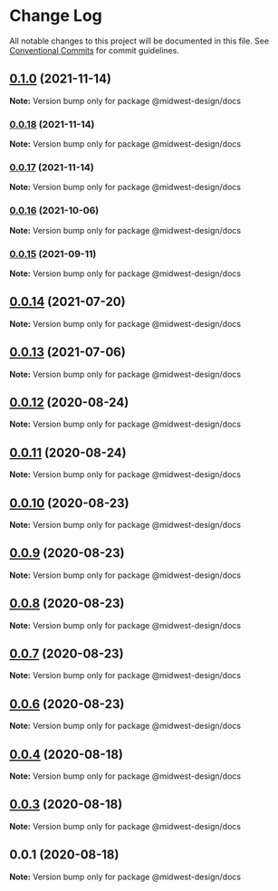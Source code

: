 # Change Log

All notable changes to this project will be documented in this file.
See [Conventional Commits](https://conventionalcommits.org) for commit guidelines.

## [0.1.0](https://github.com/splitinfinities/midwest/compare/v0.0.17...v0.1.0) (2021-11-14)

**Note:** Version bump only for package @midwest-design/docs





### [0.0.18](https://github.com/splitinfinities/midwest/compare/v0.0.17...v0.0.18) (2021-11-14)

**Note:** Version bump only for package @midwest-design/docs





### [0.0.17](https://github.com/splitinfinities/midwest/compare/v0.0.15...v0.0.17) (2021-11-14)

**Note:** Version bump only for package @midwest-design/docs





### [0.0.16](https://github.com/splitinfinities/Midwest/compare/v0.0.15...v0.0.16) (2021-10-06)

**Note:** Version bump only for package @midwest-design/docs





### [0.0.15](https://github.com/splitinfinities/Midwest/compare/v0.0.14...v0.0.15) (2021-09-11)

**Note:** Version bump only for package @midwest-design/docs





## [0.0.14](https://github.com/splitinfinities/Midwest/compare/v0.0.13...v0.0.14) (2021-07-20)

**Note:** Version bump only for package @midwest-design/docs





## [0.0.13](https://github.com/splitinfinities/Midwest/compare/v0.0.12...v0.0.13) (2021-07-06)

**Note:** Version bump only for package @midwest-design/docs





## [0.0.12](https://github.com/splitinfinities/Midwest/compare/v0.0.11...v0.0.12) (2020-08-24)

**Note:** Version bump only for package @midwest-design/docs





## [0.0.11](https://github.com/splitinfinities/Midwest/compare/v0.0.10...v0.0.11) (2020-08-24)

**Note:** Version bump only for package @midwest-design/docs





## [0.0.10](https://github.com/splitinfinities/Midwest/compare/v0.0.9...v0.0.10) (2020-08-23)

**Note:** Version bump only for package @midwest-design/docs





## [0.0.9](https://github.com/splitinfinities/Midwest/compare/v0.0.8...v0.0.9) (2020-08-23)

**Note:** Version bump only for package @midwest-design/docs





## [0.0.8](https://github.com/splitinfinities/Midwest/compare/v0.0.7...v0.0.8) (2020-08-23)

**Note:** Version bump only for package @midwest-design/docs





## [0.0.7](https://github.com/splitinfinities/Midwest/compare/v0.0.6...v0.0.7) (2020-08-23)

**Note:** Version bump only for package @midwest-design/docs





## [0.0.6](https://github.com/splitinfinities/Midwest/compare/v0.0.5...v0.0.6) (2020-08-23)

**Note:** Version bump only for package @midwest-design/docs





## [0.0.4](https://github.com/splitinfinities/Midwest/compare/v0.0.3...v0.0.4) (2020-08-18)

**Note:** Version bump only for package @midwest-design/docs





## [0.0.3](https://github.com/splitinfinities/Midwest/compare/v0.0.1...v0.0.3) (2020-08-18)

**Note:** Version bump only for package @midwest-design/docs





## 0.0.1 (2020-08-18)

**Note:** Version bump only for package @midwest-design/docs
